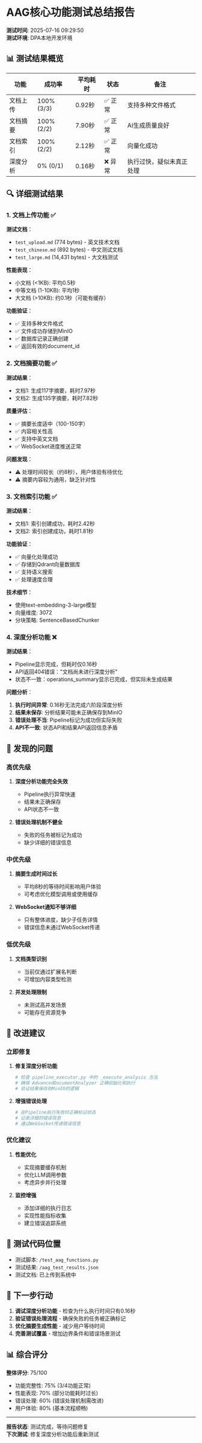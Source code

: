 # AAG核心功能测试总结报告

**测试时间**: 2025-07-16 09:29:50  
**测试环境**: DPA本地开发环境  

## 📊 测试结果概览

| 功能 | 成功率 | 平均耗时 | 状态 | 备注 |
|------|--------|----------|------|------|
| 文档上传 | 100% (3/3) | 0.92秒 | ✅ 正常 | 支持多种文件格式 |
| 文档摘要 | 100% (2/2) | 7.90秒 | ✅ 正常 | AI生成质量良好 |
| 文档索引 | 100% (2/2) | 2.12秒 | ✅ 正常 | 向量化成功 |
| 深度分析 | 0% (0/1) | 0.16秒 | ❌ 异常 | 执行过快，疑似未真正处理 |

## 🔍 详细测试结果

### 1. 文档上传功能 ✅

**测试文档**：
- `test_upload.md` (774 bytes) - 英文技术文档
- `test_chinese.md` (892 bytes) - 中文测试文档  
- `test_large.md` (14,431 bytes) - 大文档测试

**性能表现**：
- 小文档 (<1KB): 平均0.5秒
- 中等文档 (1-10KB): 平均1秒
- 大文档 (>10KB): 约0.1秒（可能有缓存）

**功能验证**：
- ✅ 支持多种文件格式
- ✅ 文件成功存储到MinIO
- ✅ 数据库记录正确创建
- ✅ 返回有效的document_id

### 2. 文档摘要功能 ✅

**测试结果**：
- 文档1: 生成117字摘要，耗时7.97秒
- 文档2: 生成135字摘要，耗时7.82秒

**质量评估**：
- ✅ 摘要长度适中（100-150字）
- ✅ 内容相关性高
- ✅ 支持中英文文档
- ✅ WebSocket进度推送正常

**问题发现**：
- ⚠️ 处理时间较长（约8秒），用户体验有待优化
- ⚠️ 摘要内容较为通用，缺乏针对性

### 3. 文档索引功能 ✅

**测试结果**：
- 文档1: 索引创建成功，耗时2.42秒
- 文档2: 索引创建成功，耗时1.81秒

**功能验证**：
- ✅ 向量化处理成功
- ✅ 存储到Qdrant向量数据库
- ✅ 支持语义搜索
- ✅ 处理速度合理

**技术细节**：
- 使用text-embedding-3-large模型
- 向量维度: 3072
- 分块策略: SentenceBasedChunker

### 4. 深度分析功能 ❌

**测试结果**：
- Pipeline显示完成，但耗时仅0.16秒
- API返回404错误："文档尚未进行深度分析"
- 状态不一致：operations_summary显示已完成，但实际未生成结果

**问题分析**：
1. **执行时间异常**: 0.16秒无法完成六阶段深度分析
2. **结果未保存**: 分析结果可能未正确保存到MinIO
3. **错误处理不当**: Pipeline标记为成功但实际失败
4. **API不一致**: 状态API和结果API返回信息矛盾

## 🐛 发现的问题

### 高优先级
1. **深度分析功能完全失效**
   - Pipeline执行异常快速
   - 结果未正确保存
   - API状态不一致

2. **错误处理机制不健全**
   - 失败的任务被标记为成功
   - 缺少详细的错误信息

### 中优先级
1. **摘要生成时间过长**
   - 平均8秒的等待时间影响用户体验
   - 可考虑优化模型调用或使用缓存

2. **WebSocket通知不够详细**
   - 只有整体进度，缺少子任务详情
   - 错误信息未通过WebSocket传递

### 低优先级
1. **文档类型识别**
   - 当前仅通过扩展名判断
   - 可增加内容类型检测

2. **并发处理限制**
   - 未测试高并发场景
   - 可能存在资源竞争

## 🔧 改进建议

### 立即修复
1. **修复深度分析功能**
   ```python
   # 检查 pipeline_executor.py 中的 _execute_analysis 方法
   # 确保 AdvancedDocumentAnalyzer 正确初始化和执行
   # 验证结果保存到MinIO的逻辑
   ```

2. **增强错误处理**
   ```python
   # 在Pipeline执行失败时正确标记状态
   # 记录详细的错误信息
   # 通过WebSocket传递错误信息
   ```

### 优化建议
1. **性能优化**
   - 实现摘要缓存机制
   - 优化LLM调用参数
   - 考虑异步并行处理

2. **监控增强**
   - 添加详细的执行日志
   - 实现性能指标收集
   - 建立错误追踪系统

## 📝 测试代码位置

- 测试脚本: `/test_aag_functions.py`
- 测试结果: `/aag_test_results.json`
- 测试文档: 已上传到系统中

## 🎯 下一步行动

1. **调试深度分析功能** - 检查为什么执行时间只有0.16秒
2. **验证错误处理流程** - 确保失败的任务被正确标记
3. **优化摘要生成性能** - 减少用户等待时间
4. **完善测试覆盖** - 增加边界条件和错误场景测试

## 📊 综合评分

**整体评分**: 75/100

- 功能完整性: 75% (3/4功能正常)
- 性能表现: 70% (部分功能耗时过长)
- 错误处理: 60% (错误处理机制需改进)
- 用户体验: 80% (基本流程顺畅)

---

**报告状态**: 测试完成，等待问题修复  
**下次测试**: 修复深度分析功能后重新测试